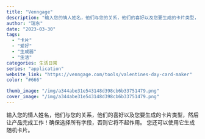 ```yaml
---
title: "Venngage"
description: "输入您的情人姓名，他们与您的关系，他们的喜好以及您要生成的卡片类型，然后让产品完成工作！确保选择所有字段，否则它将不起作"
author: "瑞东"
date: "2023-03-30"
tags:
  - "卡片"
  - "爱好"
  - "生成器"
  - "生活"
categories: 生活日常
series: "application"
website_link: "https://venngage.com/tools/valentines-day-card-maker"
color: "#666"

thumb_image: "/img/a344abe31e543148d398cb6b33751479.png"
cover_image: "/img/a344abe31e543148d398cb6b33751479.png"
---
```


输入您的情人姓名，他们与您的关系，他们的喜好以及您要生成的卡片类型，然后让产品完成工作！确保选择所有字段，否则它将不起作用。 您还可以使用它生成随机卡片。 
